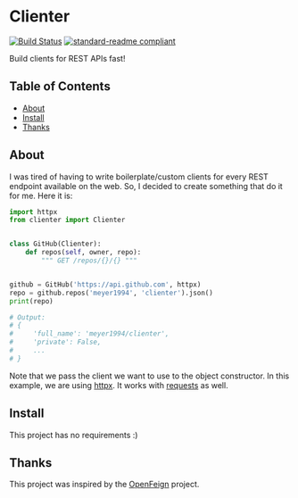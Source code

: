 # Clienter

[![Build Status](https://travis-ci.com/meyer1994/clienter.svg?branch=master)](https://travis-ci.com/meyer1994/clienter)
[![standard-readme compliant](https://img.shields.io/badge/readme%20style-standard-brightgreen.svg?style=flat-square)](https://github.com/RichardLitt/standard-readme)

Build clients for REST APIs fast!

## Table of Contents

- [About](#about)
- [Install](#install)
- [Thanks](#thanks)


## About

I was tired of having to write boilerplate/custom clients for every REST endpoint available on the web. So, I decided to create something that do it for me. Here it is:

```py
import httpx
from clienter import Clienter


class GitHub(Clienter):
    def repos(self, owner, repo):
        """ GET /repos/{}/{} """


github = GitHub('https://api.github.com', httpx)
repo = github.repos('meyer1994', 'clienter').json()
print(repo)

# Output:
# {
#     'full_name': 'meyer1994/clienter',
#     'private': False,
#     ...
# }
```

Note that we pass the client we want to use to the object constructor. In this example, we are using [httpx][1]. It works with [requests][2] as well.

## Install

This project has no requirements :)

## Thanks

This project was inspired by the [OpenFeign][3] project.

[1]: https://www.python-httpx.org/
[2]: https://requests.readthedocs.io/en/master/
[3]: https://github.com/OpenFeign/feign
